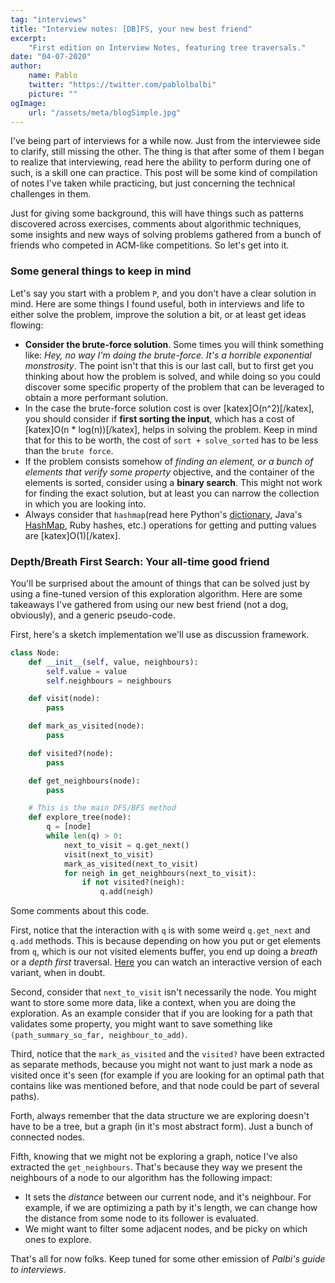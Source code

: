 ```yaml
---
tag: "interviews"
title: "Interview notes: [DB]FS, your new best friend"
excerpt:
    "First edition on Interview Notes, featuring tree traversals."
date: "04-07-2020"
author:
    name: Pablo
    twitter: "https://twitter.com/pablolbalbi"
    picture: ""
ogImage:
    url: "/assets/meta/blogSimple.jpg"
---
```

I've being part of interviews for a while now. Just from the interviewee side to clarify, still missing the other. The thing is that after some of them I began to realize that interviewing, read here the ability to perform during one of such, is a skill one can practice. This post will be some kind of compilation of notes I've taken while practicing, but just concerning the technical challenges in them.

Just for giving some background, this will have things such as patterns discovered across exercises, comments about algorithmic techniques, some insights and new ways of solving problems gathered from a bunch of friends who competed in ACM-like competitions. So let's get into it.  

### Some general things to keep in mind

Let's say you start with a problem `P`, and you don't have a clear solution in mind. Here are some things I found useful, both in interviews and life to either solve the problem, improve the solution a bit, or at least get ideas flowing:

- **Consider the brute-force solution**. Some times you will think something like: _Hey, no way I'm doing the brute-force. It's a horrible exponential monstrosity_. The point isn't that this is our last call, but to first get you thinking about how the problem is solved, and while doing so you could discover some specific property of the problem that can be leveraged to obtain a more performant solution.
- In the case the brute-force solution cost is over \[katex\]O(n^2)\[/katex\], you should consider if **first sorting the input**, which has a cost of \[katex\]O(n \* log(n))\[/katex\], helps in solving the problem. Keep in mind that for this to be worth, the cost of `sort + solve_sorted` has to be less than the `brute force`.
- If the problem consists somehow of _finding an element, or a bunch of elements that verify some property_ objective, and the container of the elements is sorted, consider using a **binary search**. This might not work for finding the exact solution, but at least you can narrow the collection in which you are looking into.
- Always consider that `hashmap`(read here Python's [dictionary](\"https://docs.python.org/3/tutorial/datastructures.html?highlight=dictionary#dictionaries\"), Java's [HashMap](\"https://docs.oracle.com/javase/8/docs/api/java/util/HashMap.html\"), Ruby hashes, etc.) operations for getting and putting values are \[katex\]O(1)\[/katex\].

### Depth/Breath First Search: Your all-time good friend

You'll be surprised about the amount of things that can be solved just by using a fine-tuned version of this exploration algorithm. Here are some takeaways I've gathered from using our new best friend (not a dog, obviously), and a generic pseudo-code.

First, here's a sketch implementation we'll use as discussion framework.

```python
class Node:
    def __init__(self, value, neighbours):
        self.value = value
        self.neighbours = neighbours

    def visit(node):
        pass

    def mark_as_visited(node):
        pass

    def visited?(node):
        pass

    def get_neighbours(node):
        pass

    # This is the main DFS/BFS method
    def explore_tree(node):
        q = [node]
        while len(q) > 0:
            next_to_visit = q.get_next()
            visit(next_to_visit)
            mark_as_visited(next_to_visit)
            for neigh in get_neighbours(next_to_visit):
                if not visited?(neigh):
                    q.add(neigh)
```

Some comments about this code.

First, notice that the interaction with `q` is with some weird `q.get_next` and `q.add` methods. This is because depending on how you put or get elements from `q`, which is our not visited elements buffer, you end up doing a _breath_ or a _depth_ _first_ traversal. [Here](\"https://visualgo.net/en/dfsbfs\") you can watch an interactive version of each variant, when in doubt.

Second, consider that `next_to_visit` isn't necessarily the node. You might want to store some more data, like a context, when you are doing the exploration. As an example consider that if you are looking for a path that validates some property, you might want to save something like `(path_summary_so_far, neighbour_to_add)`.

Third, notice that the `mark_as_visited` and the `visited?` have been extracted as separate methods, because you might not want to just mark a node as visited once it's seen (for example if you are looking for an optimal path that contains like was mentioned before, and that node could be part of several paths).

Forth, always remember that the data structure we are exploring doesn't have to be a tree, but a graph (in it's most abstract form). Just a bunch of connected nodes.

Fifth, knowing that we might not be exploring a graph, notice I've also extracted the `get_neighbours`. That's because they way we present the neighbours of a node to our algorithm has the following impact:

- It sets the _distance_ between our current node, and it's neighbour. For example, if we are optimizing a path by it's length, we can change how the distance from some node to its follower is evaluated.
- We might want to filter some adjacent nodes, and be picky on which ones to explore.

That's all for now folks. Keep tuned for some other emission of _Palbi's guide to interviews_.
